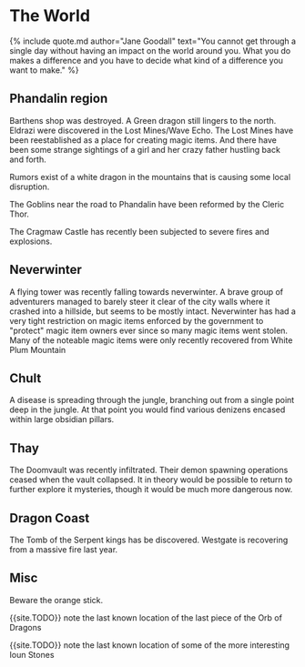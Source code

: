 # The World

{% include quote.md author="Jane Goodall" text="You cannot get through a single day without having an impact on the world around you. What you do makes a difference and you have to decide what kind of a difference you want to make." %}

## Phandalin region

Barthens shop was destroyed. A Green dragon still lingers to the north. Eldrazi were discovered in the Lost Mines/Wave Echo. The Lost Mines have been reestablished as a place for creating magic items.  And there have been some strange sightings of a girl and her crazy father hustling back and forth.

Rumors exist of a white dragon in the mountains that is causing some local disruption. 
  
The Goblins near the road to Phandalin have been reformed by the Cleric Thor. 

The Cragmaw Castle has recently been subjected to severe fires and explosions. 

## Neverwinter

A flying tower was recently falling towards neverwinter. A brave group of adventurers managed to barely steer it clear of the city walls where it crashed into a hillside, but seems to be mostly intact.
Neverwinter has had a very tight restriction on magic items enforced by the government to "protect" magic item owners ever since so many magic items went stolen. Many of the noteable magic items were only recently recovered from White Plum Mountain

## Chult

A disease is spreading through the jungle, branching out from a single point deep in the jungle. At that point you would find various denizens encased within large obsidian pillars. 

## Thay

The Doomvault was recently infiltrated. Their demon spawning operations ceased when the vault collapsed. It in theory would be possible to return to further explore it mysteries, though it would be much more dangerous now. 

## Dragon Coast

The Tomb of the Serpent kings has be discovered. Westgate is recovering from a massive fire last year. 

## Misc

Beware the orange stick. 

{{site.TODO}} note the last known location of the last piece of the Orb of Dragons

{{site.TODO}} note the last known location of some of the more interesting Ioun Stones
